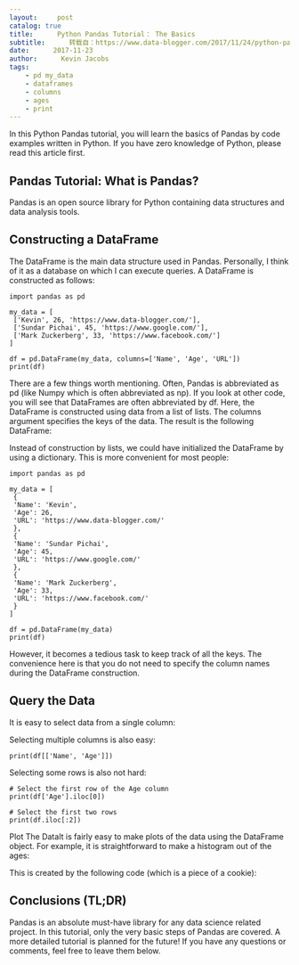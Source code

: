 ```yaml
---
layout:     post
catalog: true
title:      Python Pandas Tutorial： The Basics
subtitle:      转载自：https://www.data-blogger.com/2017/11/24/python-pandas-tutorial-basics/
date:      2017-11-23
author:      Kevin Jacobs
tags:
    - pd my_data
    - dataframes
    - columns
    - ages
    - print
---
```


In this Python Pandas tutorial, you will learn the basics of Pandas by code examples written in Python. If you have zero knowledge of Python, please read this article first.



## Pandas Tutorial: What is Pandas?

Pandas is an open source library for Python containing data structures and data analysis tools.

## Constructing a DataFrame

The DataFrame is the main data structure used in Pandas. Personally, I think of it as a database on which I can execute queries. A DataFrame is constructed as follows:

```
import pandas as pd

my_data = [
 ['Kevin', 26, 'https://www.data-blogger.com/'],
 ['Sundar Pichai', 45, 'https://www.google.com/'],
 ['Mark Zuckerberg', 33, 'https://www.facebook.com/']
]

df = pd.DataFrame(my_data, columns=['Name', 'Age', 'URL'])
print(df)
```

There are a few things worth mentioning. Often, Pandas is abbreviated as pd (like Numpy which is often abbreviated as np). If you look at other code, you will see that DataFrames are often abbreviated by df. Here, the DataFrame is constructed using data from a list of lists. The columns argument specifies the keys of the data. The result is the following DataFrame:

Instead of construction by lists, we could have initialized the DataFrame by using a dictionary. This is more convenient for most people:

```
import pandas as pd

my_data = [
 { 
 'Name': 'Kevin',
 'Age': 26,
 'URL': 'https://www.data-blogger.com/'
 },
 { 
 'Name': 'Sundar Pichai',
 'Age': 45,
 'URL': 'https://www.google.com/'
 },
 { 
 'Name': 'Mark Zuckerberg',
 'Age': 33,
 'URL': 'https://www.facebook.com/'
 }
]

df = pd.DataFrame(my_data)
print(df)
```

However, it becomes a tedious task to keep track of all the keys. The convenience here is that you do not need to specify the column names during the DataFrame construction.

 

## Query the Data

It is easy to select data from a single column:

Selecting multiple columns is also easy:

```
print(df[['Name', 'Age']])
```

Selecting some rows is also not hard:

```
# Select the first row of the Age column
print(df['Age'].iloc[0])

# Select the first two rows
print(df.iloc[:2])
```

Plot The DataIt is fairly easy to make plots of the data using the DataFrame object. For example, it is straightforward to make a histogram out of the ages:

This is created by the following code (which is a piece of a cookie):

## Conclusions (TL;DR)

Pandas is an absolute must-have library for any data science related project. In this tutorial, only the very basic steps of Pandas are covered. A more detailed tutorial is planned for the future! If you have any questions or comments, feel free to leave them below.

 
